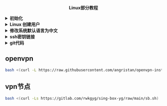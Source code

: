 <p align="center"><b>Linux部分教程</b></p>
<details><summary><b>初始化</b></summary>
<p>

查看端口

```
sudo ufw status verbose 端口
```

开启端口

```
sudo ufw allow 端口
```

删除端口

```
sudo ufw delete allow 端口
```

</p>
</details>
<details><summary><b>Linux 创建用户</b></summary>
<p>

## linux通用

- debian使用`adduser`并且不用执行`passed`

```text
useradd -m 用户名
```

设置密码 > `passwd` 用户名

```text
 passwd
```

- 先登陆root账户，在root用户下更改`sudoers`文件(需要先登录刚才创建的用户才能生成此文件)

```bash
vim /etc/sudoers
```

在`## Allow root to run any commands anywhere`下添加以下内容，按I插入，插入完成后按ESC退出插入，输出:wq!保存退出，如下图所示

```bash
用户名 ALL=(ALL) NOPASSWD:ALL
```

保持长时间连接

```
vim /etc/ssh/sshd_config
```

重载配置文件生效

```bash
source /etc/profile
```

</p>
</details>
<details><summary><b>修改系统默认语言为中文</b></summary>
<p>

## Debian

下载语言包

```bash
apt-get install locales
```

设置语言，在弹出的窗口中找到`zh_CN.UTF-8 UTF-8`按空格进行选着

回车确定，在下个界面选着`zh_CN.UTF-8`设置默认语言

```bahs
dpkg-reconfigure locales
```

下载系统服务管理

```bash
apt-get install systemd
```

设置系统时区(中国时区)

```bash
timedatectl set-timezone Asia/Shanghai
```

## centos

安装中文语言包

```bash
yum groupinstall fonts -y
yum install kde-l10n-Chinese
yum reinstall glibc-common
```

修改etc目录下`locale.conf`的内容为 `LANG="zh_CN.UTF-8"`

```bash
vim /etc/locale.conf
```

执行`sudo reboot`重启，或者执行以下指令重载配置文件

```bash
source /etc/locale.conf
```

</p>
</details>
<details><summary><b>ssh密钥链接</b></summary>
<p>

生成秘钥(一路按回车)

```bash
ssh-keygen
```

查看公钥并复制(以ssh-rsa开头的)

```bash
cat .ssh/id_rsa.pub
```

登录到服务器创建秘钥文件设置权限并(按i)编辑，粘贴刚才复制的公钥(按`esc`输入`:wq`保存)

```bash
mkdir .ssh
chmod 700 .ssh
vim .ssh/authorized_keys
```

```bash
chmod 600 .ssh/authorized_keys
```

重启ssh

```text
service sshd restart
```

</p>
</details>



<details><summary><b>git代码</b></summary>
<p>

## git代码部分

```text
git init
```

```text
git add README.md
```

```text
git commit -m "first commit"
```

```text
git branch -M main
```

```text
git remote add origin https://github.com/Lycofuture/Centos7.6-initial.git
```

```text
git push -u origin main
```
</p>
</details>

## openvpn

```bash
bash <(curl -L https://raw.githubusercontent.com/angristan/openvpn-install/master/openvpn-install.sh)
```

## vpn节点

```bash
bash <(curl -Ls https://gitlab.com/rwkgyg/sing-box-yg/raw/main/sb.sh)
```
